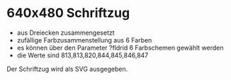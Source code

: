 # 640x480 Schriftzug
- aus Dreiecken zusammengesetzt
- zufällige Farbzusammenstellung aus 6 Farben
- es können über den Parameter ?fldrid 6 Farbschemen gewählt werden
- die Werte sind 813,813,820,844,845,846,847

Der Schriftzug wird als SVG ausgegeben.